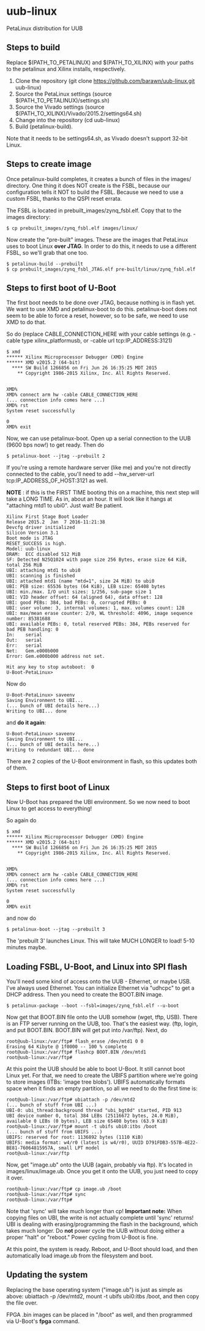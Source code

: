 # uub-linux
PetaLinux distribution for UUB

## Steps to build

Replace $(PATH_TO_PETALINUX) and $(PATH_TO_XILINX) with your paths to the petalinux and Xilinx installs, respectively.

1. Clone the repository (git clone https://github.com/barawn/uub-linux.git uub-linux)
2. Source the PetaLinux settings (source $(PATH_TO_PETALINUX)/settings.sh)
3. Source the Vivado settings (source $(PATH_TO_XILINX)/Vivado/2015.2/settings64.sh)
4. Change into the repository (cd uub-linux)
5. Build (petalinux-build).

Note that it needs to be settings64.sh, as Vivado doesn't support 32-bit Linux.

## Steps to create image

Once petalinux-build completes, it creates a bunch of files in the images/ directory. One thing it does NOT
create is the FSBL, because our configuration tells it NOT to build the FSBL. Because we need to use a custom FSBL,
thanks to the QSPI reset errata.

The FSBL is located in prebuilt_images/zynq_fsbl.elf. Copy that to the images directory:

```
$ cp prebuilt_images/zynq_fsbl.elf images/linux/
```

Now create the "pre-built" images. These are the images that PetaLinux uses to boot Linux **over JTAG**. In order to do this,
it needs to use a different FSBL, so we'll grab that one too.

```
$ petalinux-build --prebuilt
$ cp prebuilt_images/zynq_fsbl_JTAG.elf pre-built/linux/zynq_fsbl.elf
```

## Steps to first boot of U-Boot

The first boot needs to be done over JTAG, because nothing is in flash yet. We want to use XMD and petalinux-boot to do this. petalinux-boot does not seem to be able to force a reset, however, so to be safe, we need to use XMD to do that. 

So do (replace CABLE_CONNECTION_HERE with your cable settings (e.g. -cable type xilinx_platformusb, or 
-cable url tcp:IP_ADDRESS:3121)

```
$ xmd
****** Xilinx Microprocessor Debugger (XMD) Engine
****** XMD v2015.2 (64-bit)
  **** SW Build 1266856 on Fri Jun 26 16:35:25 MDT 2015
    ** Copyright 1986-2015 Xilinx, Inc. All Rights Reserved.

                                                                                
XMD% 
XMD% connect arm hw -cable CABLE_CONNECTION_HERE
(... connection info comes here ...)
XMD% rst
System reset successfully

0
XMD% exit
```

Now, we can use petalinux-boot. Open up a serial connection to the UUB (9600 bps now!) to get ready. Then do

```
$ petalinux-boot --jtag --prebuilt 2 
```

If you're using a remote hardware server (like me) and you're not directly connected to the cable, you'll need to add --hw_server-url tcp:IP_ADDRESS_OF_HOST:3121 as well.

**NOTE** : if this is the FIRST TIME booting this on a machine, this next step will take a LONG TIME. As in, about an hour. It will look like it hangs at "attaching mtd1 to ubi0". Just wait! Be patient.

```
Xilinx First Stage Boot Loader
Release 2015.2  Jan  7 2016-11:21:38
Devcfg driver initialized
Silicon Version 3.1
Boot mode is JTAG
RESET_SUCCESS is high.
Model: uub-linux
DRAM:  ECC disabled 512 MiB
SF: Detected N25Q1024 with page size 256 Bytes, erase size 64 KiB, total 256 MiB
UBI: attaching mtd1 to ubi0
UBI: scanning is finished
UBI: attached mtd1 (name "mtd=1", size 24 MiB) to ubi0
UBI: PEB size: 65536 bytes (64 KiB), LEB size: 65408 bytes
UBI: min./max. I/O unit sizes: 1/256, sub-page size 1
UBI: VID header offset: 64 (aligned 64), data offset: 128
UBI: good PEBs: 384, bad PEBs: 0, corrupted PEBs: 0
UBI: user volume: 3, internal volumes: 1, max. volumes count: 128
UBI: max/mean erase counter: 2/0, WL threshold: 4096, image sequence number: 85381688
UBI: available PEBs: 0, total reserved PEBs: 384, PEBs reserved for bad PEB handling: 0
In:    serial
Out:   serial
Err:   serial
Net:   Gem.e000b000
Error: Gem.e000b000 address not set.

Hit any key to stop autoboot:  0
U-Boot-PetaLinux>
```

Now do
```
U-Boot-PetaLinux> saveenv
Saving Environment to UBI...
(... bunch of UBI details here...)
Writing to UBI... done
```

and **do it again**:

```
U-Boot-PetaLinux> saveenv
Saving Environment to UBI...
(... bunch of UBI details here...)
Writing to redundant UBI... done
```

There are 2 copies of the U-Boot environment in flash, so this updates both of them.

## Steps to first boot of Linux

Now U-Boot has prepared the UBI environment. So we now need to boot Linux to get access to everything!

So again do

```
$ xmd
****** Xilinx Microprocessor Debugger (XMD) Engine
****** XMD v2015.2 (64-bit)
  **** SW Build 1266856 on Fri Jun 26 16:35:25 MDT 2015
    ** Copyright 1986-2015 Xilinx, Inc. All Rights Reserved.

                                                                                
XMD% 
XMD% connect arm hw -cable CABLE_CONNECTION_HERE
(... connection info comes here ...)
XMD% rst
System reset successfully

0
XMD% exit
```

and now do

```
$ petalinux-boot --jtag --prebuilt 3
```

The 'prebuilt 3' launches Linux. This will take MUCH LONGER to load! 5-10 minutes maybe.

## Loading FSBL, U-Boot, and Linux into SPI flash

You'll need some kind of access onto the UUB - Ethernet, or maybe USB. I've always used Ethernet. You can initialize Ethernet via "udhcpc" to get a DHCP address. Then you need to create the BOOT.BIN image.

```
$ petalinux-package --boot --fsbl=images/zynq_fsbl.elf --u-boot
```

Now get that BOOT.BIN file onto the UUB somehow (wget, tftp, USB). There is an FTP server running on the UUB, too. That's the easiest way. (ftp, login, and put BOOT.BIN. BOOT.BIN will get put into /var/ftp). Next, do 

```
root@uub-linux:/var/ftp# flash_erase /dev/mtd1 0 0
Erasing 64 Kibyte @ 1f0000 -- 100 % complete
root@uub-linux:/var/ftp# flashcp BOOT.BIN /dev/mtd1
root@uub-linux:/var/ftp#
```

At this point the UUB should be able to boot U-Boot. It still cannot boot Linux yet. For that, we need to create the UBIFS partition where we're going to store images (ITBs: 'image tree blobs'). UBIFS automatically formats space when it finds an empty partition, so all we need to do the first time is:

```
root@uub-linux:/var/ftp# ubiattach -p /dev/mtd2
(... bunch of stuff from UBI ...)
UBI-0: ubi_thread:background thread "ubi_bgt0d" started, PID 913
UBI device number 0, total 384 LEBs (25116672 bytes, 24.0 MiB), available 0 LEBs (0 bytes), LEB size 65408 bytes (63.9 KiB)
root@uub-linux:/var/ftp# mount -t ubifs ubi0:itbs /boot
(... bunch of stuff from UBIFS ...)
UBIFS: reserved for root: 1136892 bytes (1110 KiB)
UBIFS: media format: w4/r0 (latest is w4/r0), UUID D791FDB3-557B-4E22-BE81-76064815957A, small LPT model
root@uub-linux:/var/ftp
```

Now, get "image.ub" onto the UUB (again, probably via ftp). It's located in images/linux/image.ub. Once you get it onto the UUB, you just need to copy it over.

```
root@uub-linux:/var/ftp# cp image.ub /boot
root@uub-linux:/var/ftp# sync
root@uub-linux:/var/ftp#
```

Note that 'sync' will take much longer than cp! **Important note:** When copying files on UBI, the write is not actually complete until 'sync' returns! UBI is dealing with erasing/programming the flash in the background, which takes much longer. Do **not** power cycle the UUB without doing either a proper "halt" or "reboot." Power cycling from U-Boot is fine.

At this point, the system is ready. Reboot, and U-Boot should load, and then automatically load image.ub from the filesystem and boot.

## Updating the system

Replacing the base operating system ("image.ub") is just as simple as above: ubiattach -p /dev/mtd2, mount -t ubifs ubi0:itbs /boot, and then copy the file over.

FPGA .bin images can be placed in "/boot" as well, and then programmed via U-Boot's **fpga** command.
